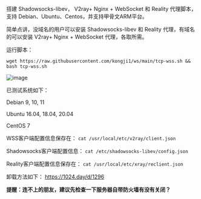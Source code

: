 
搭建 Shadowsocks-libev， V2ray+ Nginx + WebSocket 和 Reality 代理脚本，支持 Debian、Ubuntu、Centos，并支持甲骨文ARM平台。

简单点讲，没域名的用户可以安装 Shadowsocks-libev 和 Reality 代理，有域名的可以安装 V2ray+ Nginx + WebSocket 代理，各取所需。

运行脚本：

```
wget https://raw.githubusercontent.com/kongji1/ws/main/tcp-wss.sh && bash tcp-wss.sh
```

![image](https://user-images.githubusercontents.com/13328328/235636662-5df2a97d-dd2c-4ca1-af0d-1b4e69119111.png)

已测试系统如下：

Debian 9, 10, 11

Ubuntu 16.04, 18.04, 20.04

CentOS 7

WSS客户端配置信息保存在：
`cat /usr/local/etc/v2ray/client.json`

Shadowsocks客户端配置信息：
`cat /etc/shadowsocks-libev/config.json`

Reality客户端配置信息保存在：
`cat /usr/local/etc/xray/reclient.json`

卸载方法如下：
https://1024.day/d/1296

**提醒：连不上的朋友，建议先检查一下服务器自带防火墙有没有关闭？**
